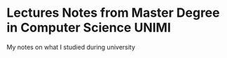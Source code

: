 # Lectures Notes from Master Degree in Computer Science UNIMI
My notes on what I studied during university
